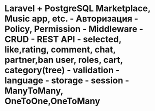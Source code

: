 <h1>Laravel + PostgreSQL
 Marketplace, Music app, etc.
- Авторизация
- Policy, Permission
- Middleware
- CRUD
- REST API
- selected, like,rating, comment, chat, partner,ban user, roles, cart, category(tree)
- validation
- language
- storage
- session
- ManyToMany, OneToOne,OneToMany</h1>
